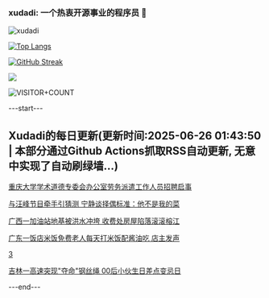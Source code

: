 ### xudadi: 一个热衷开源事业的程序员 👋

![xudadi](https://github-readme-stats-git-masterorgs-github-readme-stats-team.vercel.app/api?username=xudadi)

[![Top Langs](https://github-readme-stats.vercel.app/api/top-langs/?username=xudadi)](https://github.com/anuraghazra/github-readme-stats)

[![GitHub Streak](https://streak-stats.demolab.com?user=xudadi&locale=zh_Hans)](https://git.io/streak-stats)

![](https://raw.githubusercontent.com/xudadi/xudadi/main/assets/github-contribution-grid-snake.svg)

![VISITOR+COUNT](https://komarev.com/ghpvc/?username=xudadi&label=VISITOR+COUNT)


---start---

## Xudadi的每日更新(更新时间:2025-06-26 01:43:50 | 本部分通过Github Actions抓取RSS自动更新, 无意中实现了自动刷绿墙...)

[重庆大学学术道德专委会办公室劳务派遣工作人员招聘启事](https://www.gongkaoleida.com/article/2473981)

[与汪峰节目牵手引猜测 宁静谈择偶标准：他不是我的菜](https://m.163.com/news/article/K2U3VG5F051492T3.html)

[广西一加油站地基被洪水冲垮 收费处房屋陷落滚滚榕江](https://m.163.com/news/article/K2TVI5EU05561G0D.html)

[广东一饭店米饭免费老人每天打米饭配酱油吃 店主发声](https://m.163.com/news/article/K2TUTU5O05561G0D.html)

[3](https://m.163.com/touch/news/sub/domestic)

[吉林一高速突现"夺命"钢丝绳 00后小伙生日差点变忌日](https://m.163.com/news/article/K2U04T410550B6IS.html)

---end---
